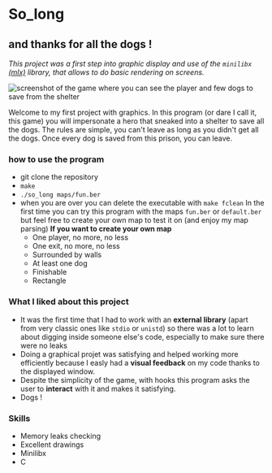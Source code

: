 # So_long
## and thanks for all the dogs !
*This project was a first step into graphic display and use of the `minilibx` [(mlx)](https://harm-smits.github.io/42docs/libs/minilibx/introduction.html) library, that allows to do basic rendering on screens.*

![screenshot of the game where you can see the player and few dogs to save from the shelter](https://i.ibb.co/V08MBNzK/Screenshot-from-2025-01-31-13-17-47.png)

Welcome to my first project with graphics. In this program (or dare I call it, this game) you will impersonate a hero that sneaked into a shelter to save all the dogs.
The rules are simple, you can't leave as long as you didn't get all the dogs.
Once every dog is saved from this prison, you can leave.

### how to use the program
- git clone the repository
- `make`
- `./so_long maps/fun.ber`
- when you are over you can delete the executable with `make fclean`
In the first time you can try this program with the maps `fun.ber` or `default.ber` but feel free to create your own map to test it on (and enjoy my map parsing)
**If you want to create your own map**
  - One player, no more, no less
  - One exit, no more, no less
  - Surrounded by walls
  - At least one dog
  - Finishable
  - Rectangle

### What I liked about this project
- It was the first time that I had to work with an **external library** (apart from very classic ones like `stdio` or `unistd`) so there was a lot to learn about digging inside someone else's code, especially to make sure there were no leaks
- Doing a graphical projet was satisfying and helped working more efficiently because I easly had a **visual feedback** on my code thanks to the displayed window.
- Despite the simplicity of the game, with hooks this program asks the user to **interact** with it and makes it satisfying.
- Dogs !

### Skills
- Memory leaks checking
- Excellent drawings
- Minilibx
- C
